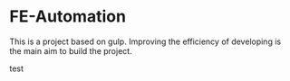 # FE-Automation
This is a project based on gulp. Improving the efficiency of developing is the main aim to build the project.

test

